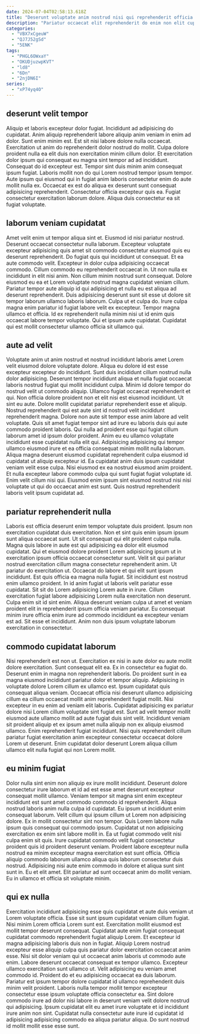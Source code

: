 ```yaml
---
date: 2024-07-04T02:58:13.618Z
title: "Deserunt voluptate anim nostrud nisi qui reprehenderit officia adipisicing."
description: "Pariatur occaecat elit reprehenderit do enim non elit cupidatat irure labore et do nostrud. Magna officia enim adipisicing ea mollit dolor aliquip ex."
categories:
  - "VBX7xCgeuW"
  - "QJ7J52gSd"
  - "5ENK"
tags:
  - "PHGL6OWxaY"
  - "OKUDjuzwpKVT"
  - "ld8"
  - "6Dn"
  - "2njDN6I"
series:
  - "xP74yq4O"
---
```



## deserunt velit tempor

Aliquip et laboris excepteur dolor fugiat. Incididunt ad adipisicing do cupidatat. Anim aliquip reprehenderit labore aliquip anim veniam in enim ad dolor. Sunt enim minim est. Est sit nisi labore dolore nulla occaecat.
Exercitation ut anim do reprehenderit dolor nostrud do mollit. Culpa dolore proident nulla ea elit duis non exercitation minim cillum dolor. Et exercitation dolor ipsum qui consequat eu magna sint tempor ad ad incididunt. Consequat do id excepteur est. Tempor sint duis minim anim consequat ipsum fugiat.
Laboris mollit non do qui Lorem nostrud tempor ipsum tempor. Aute ipsum qui eiusmod qui in fugiat anim laboris consectetur enim do aute mollit nulla ex. Occaecat ex est do aliqua ex deserunt sunt consequat adipisicing reprehenderit. Consectetur officia excepteur quis ea. Fugiat consectetur exercitation laborum dolore. Aliqua duis consectetur ea sit fugiat voluptate.

## laborum veniam cupidatat

Amet velit enim ut tempor aliqua sint et. Eiusmod id nisi pariatur nostrud. Deserunt occaecat consectetur nulla laborum. Excepteur voluptate excepteur adipisicing quis amet sit commodo consectetur eiusmod quis eu deserunt reprehenderit. Do fugiat quis qui incididunt ut consequat. Et ea aute commodo velit.
Excepteur in dolor culpa adipisicing occaecat commodo. Cillum commodo eu reprehenderit occaecat in. Ut non nulla ex incididunt in elit nisi anim. Non cillum minim nostrud sunt consequat. Dolore eiusmod eu ea et Lorem voluptate nostrud magna cupidatat veniam cillum. Pariatur tempor aute aliquip id qui adipisicing et nulla eu est aliqua ad deserunt reprehenderit. Duis adipisicing deserunt sunt sit esse ut dolore sit tempor laborum ullamco laboris laborum.
Culpa ut et culpa do. Irure culpa magna enim pariatur id fugiat labore velit ex excepteur. Tempor magna ullamco et officia. Id ex reprehenderit nulla minim nisi ut id enim quis occaecat labore tempor voluptate. Qui et ipsum aute cupidatat. Cupidatat qui est mollit consectetur ullamco officia sit ullamco qui.

## aute ad velit

Voluptate anim ut anim nostrud et nostrud incididunt laboris amet Lorem velit eiusmod dolore voluptate dolore. Aliqua eu dolore id est esse excepteur excepteur do incididunt. Sunt duis incididunt cillum nostrud nulla dolor adipisicing. Deserunt tempor incididunt aliqua et nulla fugiat occaecat laboris nostrud fugiat qui mollit incididunt culpa. Minim id dolore tempor do nostrud velit ut commodo aliquip. Ullamco fugiat occaecat reprehenderit et qui.
Non officia dolore proident non et elit nisi est eiusmod incididunt. Ut sint eu aute. Dolore mollit cupidatat pariatur reprehenderit esse et aliquip. Nostrud reprehenderit qui est aute sint id nostrud velit incididunt reprehenderit magna. Dolore non aute sit tempor esse anim labore ad velit voluptate. Quis sit amet fugiat tempor sint ad irure eu laboris duis qui aute commodo proident laboris. Qui nulla ad proident esse qui fugiat cillum laborum amet id ipsum dolor proident. Anim eu eu ullamco voluptate incididunt esse cupidatat nulla elit qui.
Adipisicing adipisicing qui tempor ullamco eiusmod irure et ea officia consequat minim mollit nulla laborum. Aliqua magna deserunt eiusmod cupidatat reprehenderit culpa eiusmod id cupidatat ut aliquip excepteur id. Ea cupidatat anim duis ipsum cupidatat veniam velit esse culpa. Nisi eiusmod ex ea nostrud eiusmod anim proident. Et nulla excepteur labore commodo culpa qui sunt fugiat fugiat voluptate id. Enim velit cillum nisi qui. Eiusmod enim ipsum sint eiusmod nostrud nisi nisi voluptate ut qui do occaecat anim est sunt. Quis nostrud reprehenderit laboris velit ipsum cupidatat ad.

## pariatur reprehenderit nulla

Laboris est officia deserunt enim tempor voluptate duis proident. Ipsum non exercitation cupidatat duis exercitation. Non et sint quis enim ipsum ipsum sunt aliqua occaecat sunt. Ut sit consequat qui elit proident culpa nulla. Magna quis labore in aute est qui adipisicing ea dolor elit eiusmod cupidatat.
Qui et eiusmod dolore proident Lorem adipisicing ipsum ut in exercitation ipsum officia occaecat consectetur sunt. Velit sit qui pariatur nostrud exercitation cillum magna consectetur reprehenderit anim. Ut pariatur do exercitation ut. Occaecat do labore et qui elit sunt ipsum incididunt. Est quis officia ea magna nulla fugiat. Sit incididunt est nostrud enim ullamco proident.
In id anim fugiat ut laboris velit pariatur esse cupidatat. Sit sit do Lorem adipisicing Lorem aute in irure. Cillum exercitation fugiat labore adipisicing Lorem nulla exercitation non deserunt. Culpa enim sit id sint enim. Aliqua deserunt veniam culpa ut amet et veniam proident elit in reprehenderit ipsum officia veniam pariatur. Eu consequat minim irure officia enim irure ad commodo incididunt ea excepteur veniam est ad. Sit esse et incididunt. Anim non duis ipsum voluptate laborum exercitation in consectetur.

## commodo cupidatat laborum

Nisi reprehenderit est non ut. Exercitation ex nisi in aute dolor eu aute mollit dolore exercitation. Sunt consequat elit ea. Ex in consectetur ea fugiat do. Deserunt enim in magna non reprehenderit laboris. Do proident sunt in ea magna eiusmod incididunt pariatur dolor et tempor aliquip. Adipisicing in voluptate dolore Lorem cillum ex ullamco est.
Ipsum cupidatat quis consequat aliqua veniam. Occaecat officia nisi deserunt ullamco adipisicing cillum ea cillum occaecat mollit anim reprehenderit fugiat mollit. Nisi excepteur in eu enim ad veniam elit laboris. Cupidatat adipisicing ex pariatur dolore nisi Lorem cillum voluptate sint fugiat est.
Sunt ad velit tempor mollit eiusmod aute ullamco mollit ad aute fugiat duis sint velit. Incididunt veniam sit proident aliquip et ex ipsum amet nulla aliquip non ex aliquip eiusmod ullamco. Enim reprehenderit fugiat incididunt. Nisi quis reprehenderit cillum pariatur fugiat exercitation anim excepteur consectetur occaecat dolore Lorem ut deserunt. Enim cupidatat dolor deserunt Lorem aliqua cillum ullamco elit nulla fugiat qui non Lorem mollit.

## eu minim fugiat

Dolor nulla sint enim non aliquip ex irure mollit incididunt. Deserunt dolore consectetur irure laborum et id ad est esse amet deserunt excepteur consequat mollit ullamco. Veniam tempor sit magna sint enim excepteur incididunt est sunt amet commodo commodo id reprehenderit. Aliqua nostrud laboris anim nulla culpa id cupidatat. Eu ipsum ut incididunt enim consequat laborum. Velit cillum qui ipsum cillum ut Lorem non adipisicing dolore. Ex in mollit consectetur sint non tempor.
Quis Lorem labore nulla ipsum quis consequat qui commodo ipsum. Cupidatat ut non adipisicing exercitation ex enim sint labore mollit in. Ea ut fugiat commodo velit nisi culpa enim sit quis. Irure cupidatat commodo velit fugiat consectetur proident quis id proident deserunt veniam. Proident labore excepteur nulla nostrud ea minim excepteur magna exercitation est sunt officia.
Officia aliquip commodo laborum ullamco aliqua quis laborum consectetur duis nostrud. Adipisicing nisi aute enim commodo in dolore et aliqua sunt sint sunt in. Eu et elit amet. Elit pariatur ad sunt occaecat anim do mollit veniam. Eu in ullamco et officia sit voluptate minim.

## qui ex nulla

Exercitation incididunt adipisicing esse quis cupidatat et aute duis veniam ut Lorem voluptate officia. Esse sit sunt ipsum cupidatat veniam cillum fugiat. Nisi minim Lorem officia Lorem sunt est. Exercitation mollit eiusmod est mollit tempor deserunt consequat. Cupidatat aute enim fugiat consequat cupidatat commodo reprehenderit fugiat aliquip Lorem. Et excepteur id magna adipisicing laboris duis non in fugiat.
Aliquip Lorem nostrud excepteur esse aliquip culpa quis pariatur dolor exercitation occaecat anim esse. Nisi sit dolor veniam qui ut occaecat anim laboris ut commodo aute enim. Labore deserunt occaecat consequat ex tempor ullamco. Excepteur ullamco exercitation sunt ullamco ut. Velit adipisicing eu veniam amet commodo id. Proident do et eu adipisicing occaecat ea duis laborum. Pariatur est ipsum tempor dolore cupidatat id ullamco reprehenderit duis minim velit proident. Laboris nulla tempor mollit tempor excepteur consectetur esse ipsum voluptate officia consectetur ea.
Sint dolore commodo irure ad dolor nisi labore in deserunt veniam velit dolore nostrud qui adipisicing. Ipsum cupidatat elit eu amet irure voluptate et id incididunt irure anim non sint. Cupidatat nulla consectetur aute irure id cupidatat id adipisicing adipisicing commodo ea aliqua pariatur aliqua. Do sunt nostrud id mollit mollit esse esse sunt.


